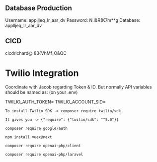 ## Database Production

Username: applljeq_lr_aar_dv
Password: N.l&R{K7m\*\*g
Database: applljeq_lr_aar_dv

## CICD

cicdrichard@
83{VhMf_O&QC

# Twilio Integration

Coordinate with Jacob regarding Token & ID. But normally API variables should be named as: (on your .env)

TWILIO_AUTH_TOKEN=
TWILIO_ACCOUNT_SID=

`To install Twilio SDK -> composer require twilio/sdk`

`It gives you -> {"require": {"twilio/sdk": "^5.0"}}`

`composer require google/auth`

`npm install vuex@next`

`composer require openai-php/client`

`composer require openai-php/laravel`
